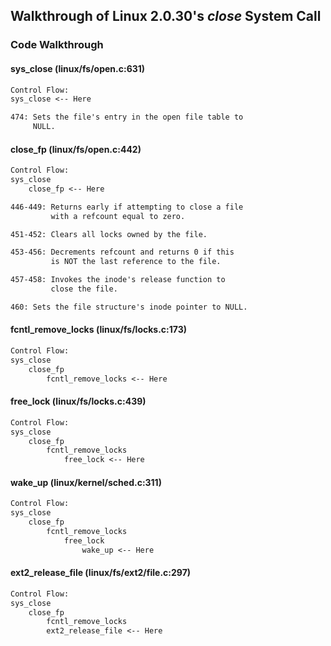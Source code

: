 ## Walkthrough of Linux 2.0.30's _close_ System Call

### Code Walkthrough

#### sys\_close (linux/fs/open.c:631)

```txt
Control Flow:
sys_close <-- Here

474: Sets the file's entry in the open file table to
     NULL.
```

#### close\_fp (linux/fs/open.c:442)

```txt
Control Flow:
sys_close
    close_fp <-- Here

446-449: Returns early if attempting to close a file
         with a refcount equal to zero.

451-452: Clears all locks owned by the file.

453-456: Decrements refcount and returns 0 if this
         is NOT the last reference to the file.

457-458: Invokes the inode's release function to
         close the file.

460: Sets the file structure's inode pointer to NULL.
```

#### fcntl\_remove\_locks (linux/fs/locks.c:173)

```txt
Control Flow:
sys_close
    close_fp
        fcntl_remove_locks <-- Here


```

#### free\_lock (linux/fs/locks.c:439)

```txt
Control Flow:
sys_close
    close_fp
        fcntl_remove_locks
            free_lock <-- Here

```

#### wake\_up (linux/kernel/sched.c:311)

```txt
Control Flow:
sys_close
    close_fp
        fcntl_remove_locks
            free_lock
                wake_up <-- Here

```

#### ext2\_release\_file (linux/fs/ext2/file.c:297)

```txt
Control Flow:
sys_close
    close_fp
        fcntl_remove_locks
        ext2_release_file <-- Here

```
